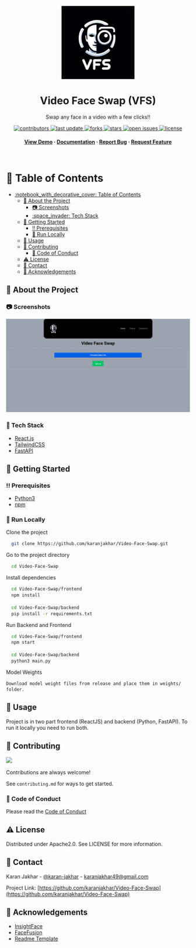 <div align="center">

  <img src="assets/logo.png" alt="logo" width="200" height="auto" />
  <h1>Video Face Swap (VFS)</h1>
  
  <p>
    Swap any face in a video with a few clicks!!
  </p>
  
  
<!-- Badges -->
<p>
  <a href="https://github.com/karanjakhar/Video-Face-Swap/graphs/contributors">
    <img src="https://img.shields.io/github/contributors/karanjakhar/Video-Face-Swap" alt="contributors" />
  </a>
  <a href="">
    <img src="https://img.shields.io/github/last-commit/karanjakhar/Video-Face-Swap" alt="last update" />
  </a>
  <a href="https://github.com/karanjakhar/Video-Face-Swap/network/members">
    <img src="https://img.shields.io/github/forks/karanjakhar/Video-Face-Swap" alt="forks" />
  </a>
  <a href="https://github.com/karanjakhar/Video-Face-Swap/stargazers">
    <img src="https://img.shields.io/github/stars/karanjakhar/Video-Face-Swap" alt="stars" />
  </a>
  <a href="https://github.com/karanjakhar/Video-Face-Swap/issues/">
    <img src="https://img.shields.io/github/issues/karanjakhar/Video-Face-Swap" alt="open issues" />
  </a>
  <a href="https://github.com/karanjakhar/Video-Face-Swap/blob/master/LICENSE">
    <img src="https://img.shields.io/github/license/karanjakhar/Video-Face-Swap.svg" alt="license" />
  </a>
</p>
   
<h4>
    <a href="https://github.com/karanjakhar/Video-Face-Swap/">View Demo</a>
  <span> · </span>
    <a href="https://github.com/karanjakhar/Video-Face-Swap">Documentation</a>
  <span> · </span>
    <a href="https://github.com/karanjakhar/Video-Face-Swap/issues/">Report Bug</a>
  <span> · </span>
    <a href="https://github.com/karanjakhar/Video-Face-Swap/issues/">Request Feature</a>
  </h4>
</div>

<br />

<!-- Table of Contents -->
# :notebook_with_decorative_cover: Table of Contents

- [:notebook\_with\_decorative\_cover: Table of Contents](#notebook_with_decorative_cover-table-of-contents)
  - [:star2: About the Project](#star2-about-the-project)
    - [:camera: Screenshots](#camera-screenshots)
    - [:space\_invader: Tech Stack](#space_invader-tech-stack)
  - [:toolbox: Getting Started](#toolbox-getting-started)
    - [:bangbang: Prerequisites](#bangbang-prerequisites)
    - [:running: Run Locally](#running-run-locally)
  - [:eyes: Usage](#eyes-usage)
  - [:wave: Contributing](#wave-contributing)
    - [:scroll: Code of Conduct](#scroll-code-of-conduct)
  - [:warning: License](#warning-license)
  - [:handshake: Contact](#handshake-contact)
  - [:gem: Acknowledgements](#gem-acknowledgements)

  

<!-- About the Project -->
## :star2: About the Project


<!-- Screenshots -->
### :camera: Screenshots

<div align="center"> 
  <img src="assets/screenshot_home_page.png" />
</div>


<!-- TechStack -->
### :space_invader: Tech Stack


  <ul>
    <li><a href="https://reactjs.org/">React.js</a></li>
    <li><a href="https://tailwindcss.com/">TailwindCSS</a></li>
    <li><a href="https://fastapi.tiangolo.com/">FastAPI</a></li>
  </ul>



<!-- Getting Started -->
## 	:toolbox: Getting Started

<!-- Prerequisites -->
### :bangbang: Prerequisites

<ul>
    <li><a href="https://www.python.org/downloads/">Python3</a></li>
    <li><a href="https://nodejs.org/en/download/package-manager">npm</a></li>
  </ul>



<!-- Run Locally -->
### :running: Run Locally

Clone the project

```bash
  git clone https://github.com/karanjakhar/Video-Face-Swap.git
```

Go to the project directory

```bash
  cd Video-Face-Swap
```

Install dependencies

```bash
  cd Video-Face-Swap/frontend
  npm install

  cd Video-Face-Swap/backend
  pip install -r requirements.txt
```

Run Backend and Frontend

```bash
  cd Video-Face-Swap/frontend
  npm start

  cd Video-Face-Swap/backend
  python3 main.py
```
Model Weights

```
Download model weight files from release and place them in weights/ folder.
```


<!-- Usage -->
## :eyes: Usage

Project is in two part frontend (ReactJS) and backend (Python, FastAPI). 
To run it locally you need to run both. 


<!-- Contributing -->
## :wave: Contributing

<a href="https://github.com/karanjakhar/Video-Face-Swap/graphs/contributors">
  <img src="https://contrib.rocks/image?repo=karanjakhar/Video-Face-Swap" />
</a>


Contributions are always welcome!

See `contributing.md` for ways to get started.


<!-- Code of Conduct -->
### :scroll: Code of Conduct

Please read the [Code of Conduct](https://github.com/karanjakhar/Video-Face-Swap/blob/master/CODE_OF_CONDUCT.md)


<!-- License -->
## :warning: License

Distributed under Apache2.0. See LICENSE for more information.


<!-- Contact -->
## :handshake: Contact

Karan Jakhar - [@karan-jakhar](https://www.linkedin.com/in/karan-jakhar/) - karanjakhar49@gmail.com

Project Link: [https://github.com/karanjakhar/Video-Face-Swap](https://github.com/karanjakhar/Video-Face-Swap)


<!-- Acknowledgments -->
## :gem: Acknowledgements


 - [InsightFace](https://github.com/deepinsight/insightface)
 - [FaceFusion](https://github.com/facefusion/facefusion)
 - [Readme Template](https://github.com/Louis3797/awesome-readme-template)